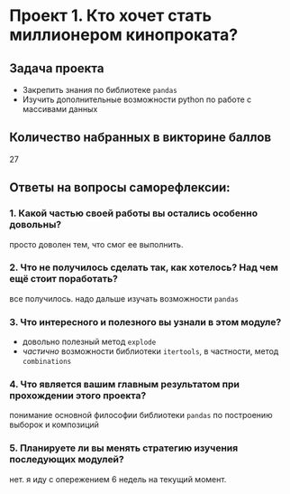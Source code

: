 # Проект 1. Кто хочет стать миллионером кинопроката?

## Задача проекта
* Закрепить знания по библиотеке `pandas`
* Изучить дополнительные возможности python по работе с массивами данных

## Количество набранных в викторине баллов
27

## Ответы на вопросы саморефлексии:

### 1. Какой частью своей работы вы остались особенно довольны?
просто доволен тем, что смог ее выполнить.

### 2. Что не получилось сделать так, как хотелось? Над чем ещё стоит поработать?
все получилось. надо дальше изучать возможности `pandas`

### 3. Что интересного и полезного вы узнали в этом модуле?
* довольно полезный метод `explode`
* *частично* возможности библиотеки `itertools`, в частности, метод `combinations`

### 4. Что является вашим главным результатом при прохождении этого проекта?
понимание основной философии библиотеки `pandas` по построению выборок и композиций 

### 5. Планируете ли вы менять стратегию изучения последующих модулей?
нет. я иду с опережением 6 недель на текущий момент. 